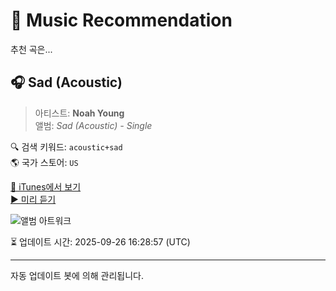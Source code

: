 
# 🎵 Music Recommendation

추천 곡은...

## 🎧 Sad (Acoustic)  
> 아티스트: **Noah Young**  
> 앨범: _Sad (Acoustic) - Single_  

🔍 검색 키워드: `acoustic+sad`  
🌎 국가 스토어: `US`

[🔗 iTunes에서 보기](https://music.apple.com/us/album/sad-acoustic/1409869930?i=1409870173&uo=4)  
[▶️ 미리 듣기](https://audio-ssl.itunes.apple.com/itunes-assets/AudioPreview125/v4/33/64/42/336442ec-e1e1-ce94-a433-b9e15cc2cc33/mzaf_10337951439706058329.plus.aac.p.m4a)

![앨범 아트워크](https://is1-ssl.mzstatic.com/image/thumb/Music115/v4/45/b1/c1/45b1c1c1-b7ce-f935-ef45-26205e1dca4f/859727480080_cover.jpg/100x100bb.jpg)

⏳ 업데이트 시간: 2025-09-26 16:28:57 (UTC)

---
자동 업데이트 봇에 의해 관리됩니다.
